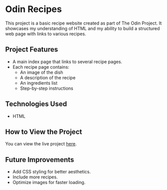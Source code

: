 # Odin Recipes

This project is a basic recipe website created as part of The Odin Project. It showcases my understanding of HTML and my ability to build a structured web page with links to various recipes.

## Project Features

- A main index page that links to several recipe pages.
- Each recipe page contains:
  - An image of the dish
  - A description of the recipe
  - An ingredients list
  - Step-by-step instructions

## Technologies Used

- HTML

## How to View the Project

You can view the live project [here](https://aman11b.github.io/ordin-recipes/).

## Future Improvements

- Add CSS styling for better aesthetics.
- Include more recipes.
- Optimize images for faster loading.
